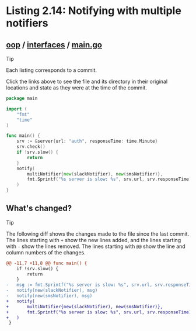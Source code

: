 # Listing 2.14: Notifying with multiple notifiers

## [oop](https://github.com/inancgumus/gobyexample/blob/3ad25609313b45c852d670824558988c797985b0/oop) / [interfaces](https://github.com/inancgumus/gobyexample/blob/3ad25609313b45c852d670824558988c797985b0/oop/interfaces) / [main.go](https://github.com/inancgumus/gobyexample/blob/3ad25609313b45c852d670824558988c797985b0/oop/interfaces/main.go)

> [!TIP]
> Each listing corresponds to a commit.
>
> Click the links above to see the file and its directory in their original locations and state as they were at the time of the commit.

```go
package main

import (
	"fmt"
	"time"
)

func main() {
	srv := &server{url: "auth", responseTime: time.Minute}
	srv.check()
	if !srv.slow() {
		return
	}
	notify(
		multiNotifier{new(slackNotifier), new(smsNotifier)},
		fmt.Sprintf("%s server is slow: %s", srv.url, srv.responseTime),
	)
}
```

## What's changed?

> [!TIP]
> The following diff shows the changes made to the file since the last commit.
> The lines starting with `+` show the new lines added, and the lines starting with `-` show the lines removed.
> The lines starting with `@@` show the line and column numbers of the changes.

```diff
@@ -11,7 +11,8 @@ func main() {
 	if !srv.slow() {
 		return
 	}
-	msg := fmt.Sprintf("%s server is slow: %s", srv.url, srv.responseTime)
-	notify(new(slackNotifier), msg)
-	notify(new(smsNotifier), msg)
+	notify(
+		multiNotifier{new(slackNotifier), new(smsNotifier)},
+		fmt.Sprintf("%s server is slow: %s", srv.url, srv.responseTime),
+	)
 }
```

